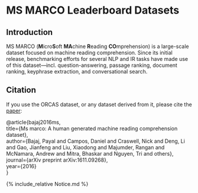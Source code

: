 # MS MARCO Leaderboard Datasets

## Introduction

MS MARCO (**M**icro**S**oft **MA**chine **R**eading **CO**mprehension) is a large-scale dataset focused on machine reading comprehension.
Since its initial release, benchmarking efforts for several NLP and IR tasks have made use of this dataset—incl. question-answering, passage ranking, document ranking, keyphrase extraction, and conversational search.

## Citation

If you use the ORCAS dataset, or any dataset derived from it, please cite the [paper](https://arxiv.org/abs/1611.09268):

@article{bajaj2016ms,  
  title={Ms marco: A human generated machine reading comprehension dataset},  
  author={Bajaj, Payal and Campos, Daniel and Craswell, Nick and Deng, Li and Gao, Jianfeng and Liu, Xiaodong and Majumder, Rangan and McNamara, Andrew and Mitra, Bhaskar and Nguyen, Tri and others},  
  journal={arXiv preprint arXiv:1611.09268},  
  year={2016}  
}  

{% include_relative Notice.md %}
